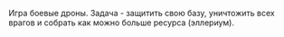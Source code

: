 Игра боевые дроны.
Задача - защитить свою базу, уничтожить всех врагов и собрать как можно больше ресурса (эллериум).
